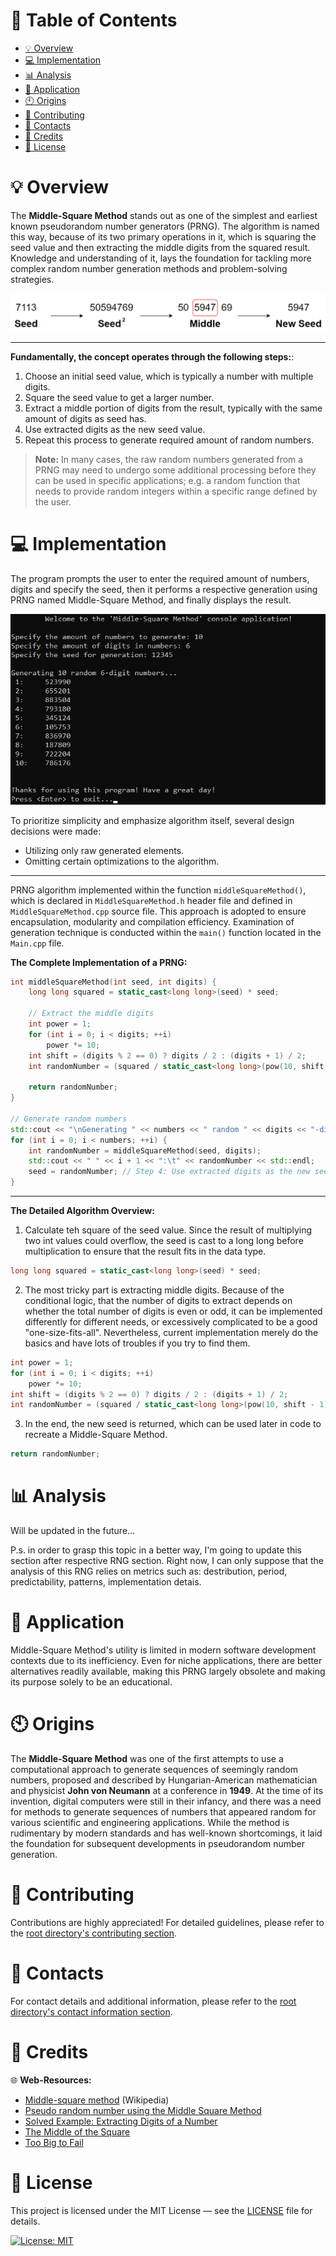 # &#128209; Table of Contents
- [💡 Overview](#-overview)
- [💻 Implementation](#-implementation)
- [📊 Analysis](#-analysis)
- [📝 Application](#-application)
- [🕙 Origins](#-origins)
- [🤝 Contributing](#-contributing)
- [📧 Contacts](#-contacts)
- [🙏 Credits](#-credits)
- [🔏 License](#-license)



# &#128161; Overview
The **Middle-Square Method** stands out as one of the simplest and earliest known pseudorandom number generators (PRNG). The algorithm is named this way, because of its two primary operations in it, which is squaring the seed value and then extracting the middle digits from the squared result. Knowledge and understanding of it, lays the foundation for tackling more complex random number generation methods and problem-solving strategies.
<p align="center"><img src="./Images/MiddleSquareMethod.png"/></p>

---
**Fundamentally, the concept operates through the following steps:**:
1. Choose an initial seed value, which is typically a number with multiple digits.
2. Square the seed value to get a larger number.
3. Extract a middle portion of digits from the result, typically with the same amount of digits as seed has.
4. Use extracted digits as the new seed value.
5. Repeat this process to generate required amount of random numbers.

> **Note:** In many cases, the raw random numbers generated from a PRNG may need to undergo some additional processing before they can be used in specific applications; e.g. a random function that needs to provide random integers within a specific range defined by the user.



# &#x1F4BB; Implementation
The program prompts the user to enter the required amount of numbers, digits and specify the seed, then it performs a respective generation using PRNG named Middle-Square Method, and finally displays the result.
<p align="center"><img src="./Images/DemoSuccess.png"/></p>

To prioritize simplicity and emphasize algorithm itself, several design decisions were made:
- Utilizing only raw generated elements.
- Omitting certain optimizations to the algorithm.

---
PRNG algorithm implemented within the function `middleSquareMethod()`, which is declared in `MiddleSquareMethod.h` header file and defined in `MiddleSquareMethod.cpp` source file. This approach is adopted to ensure encapsulation, modularity and compilation efficiency. Examination of generation technique is conducted within the `main()` function located in the `Main.cpp` file.

**The Complete Implementation of a PRNG:**
```cpp
int middleSquareMethod(int seed, int digits) {
    long long squared = static_cast<long long>(seed) * seed;

    // Extract the middle digits
    int power = 1;
    for (int i = 0; i < digits; ++i)
        power *= 10;
    int shift = (digits % 2 == 0) ? digits / 2 : (digits + 1) / 2;
    int randomNumber = (squared / static_cast<long long>(pow(10, shift - 1))) % power;

    return randomNumber;
}

// Generate random numbers
std::cout << "\nGenerating " << numbers << " random " << digits << "-digit numbers...\n";
for (int i = 0; i < numbers; ++i) {
	int randomNumber = middleSquareMethod(seed, digits);
	std::cout << " " << i + 1 << ":\t" << randomNumber << std::endl;
	seed = randomNumber; // Step 4: Use extracted digits as the new seed value.
}
```

---
**The Detailed Algorithm Overview:**
1. Calculate teh square of the seed value. Since the result of multiplying two int values could overflow, the seed is cast to a long long before multiplication to ensure that the result fits in the data type.
```cpp
long long squared = static_cast<long long>(seed) * seed;
```

2. The most tricky part is extracting middle digits. Because of the conditional logic, that the number of digits to extract depends on whether the total number of digits is even or odd, it can be implemented differently for different needs, or excessively complicated to be a good "one-size-fits-all". Nevertheless, current implementation merely do the basics and have lots of troubles if you try to find them.
```cpp
int power = 1;
for (int i = 0; i < digits; ++i)
    power *= 10;
int shift = (digits % 2 == 0) ? digits / 2 : (digits + 1) / 2;
int randomNumber = (squared / static_cast<long long>(pow(10, shift - 1))) % power;
```

3. In the end, the new seed is returned, which can be used later in code to recreate a Middle-Square Method.
```cpp
return randomNumber;
```


# &#128202; Analysis
Will be updated in the future...

P.s. in order to grasp this topic in a better way, I'm going to update this section after respective RNG section. Right now, I can only suppose that the analysis of this RNG relies on metrics such as: destribution, period, predictability, patterns, implementation detais.



# &#128221; Application
Middle-Square Method's utility is limited in modern software development contexts due to its inefficiency. Even for niche applications, there are better alternatives readily available, making this PRNG largely obsolete and making its purpose solely to be an educational.



# &#x1F559; Origins
The **Middle-Square Method** was one of the first attempts to use a computational approach to generate sequences of seemingly random numbers, proposed and described by Hungarian-American mathematician and physicist **John von Neumann** at a conference in **1949**. At the time of its invention, digital computers were still in their infancy, and there was a need for methods to generate sequences of numbers that appeared random for various scientific and engineering applications. While the method is rudimentary by modern standards and has well-known shortcomings, it laid the foundation for subsequent developments in pseudorandom number generation.



# &#129309; Contributing
Contributions are highly appreciated! For detailed guidelines, please refer to the [root directory's contributing section](../../../#-contributing).



# &#128231; Contacts
For contact details and additional information, please refer to the [root directory's contact information section](../../../#-contacts).



# &#128591; Credits
&#127760; **Web-Resources:**  
- [Middle-square method](https://en.wikipedia.org/wiki/Middle-square_method) (Wikipedia)
- [Pseudo random number using the Middle Square Method](https://www.educative.io/answers/pseudo-random-number-using-the-middle-square-method)
- [Solved Example: Extracting Digits of a Number](https://www.knowledgeboat.com/learn/icse-computer-applications-bluej-class-10/lecture/ml4Jm/java-digit-extract)
- [The Middle of the Square](http://bit-player.org/2022/the-middle-of-the-square)
- [Too Big to Fail](https://www.pcg-random.org/posts/too-big-to-fail.html)


# &#128271; License
This project is licensed under the MIT License — see the [LICENSE](https://github.com/vezzolter/DSA/blob/main/LICENSE) file for details.

[![License: MIT](https://img.shields.io/badge/License-MIT-yellow.svg)](https://opensource.org/licenses/MIT)